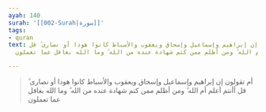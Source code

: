 ```yaml
---
ayah: 140
surah: '[[002-Surah|سورة]]'
tags:
- quran
text: أم تقولون إن إبراهيم وإسماعيل وإسحاق ويعقوب والأسباط كانوا هودا أو نصارى ۗ قل
  أأنتم أعلم أم الله ۗ ومن أظلم ممن كتم شهادة عنده من الله ۗ وما الله بغافل عما تعملون

---
```

> أم تقولون إن إبراهيم وإسماعيل وإسحاق ويعقوب والأسباط كانوا هودا أو نصارى ۗ قل أأنتم أعلم أم الله ۗ ومن أظلم ممن كتم شهادة عنده من الله ۗ وما الله بغافل عما تعملون
